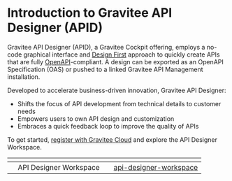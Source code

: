 # Introduction to Gravitee API Designer (APID)

Gravitee API Designer (APID), a Gravitee Cockpit offering, employs a no-code graphical interface and [Design First](https://www.gravitee.io/blog/why-design-first-when-building-apis) approach to quickly create APIs that are fully [OpenAPI](https://swagger.io/specification/)-compliant. A design can be exported as an OpenAPI Specification (OAS) or pushed to a linked Gravitee API Management installation.

Developed to accelerate business-driven innovation, Gravitee API Designer:

* Shifts the focus of API development from technical details to customer needs
* Empowers users to own API design and customization
* Embraces a quick feedback loop to improve the quality of APIs

To get started, [register with Gravitee Cloud](https://eu-auth.cloud.gravitee.io/cloud/register?response_type=code\&client_id=fd45d898-e621-4b12-85d8-98e621ab1237\&state=cGxoZU1YT0dmb2IxT3NiSXJqZk9sUkppTEtFM0dzOWlfajYzSlFsQ2Z6bjZM\&redirect_uri=https%3A%2F%2Feu.cloud.gravitee.io\&scope=openid+profile+email+offline_access\&code_challenge=nO0fVf6YsBu9pFHucfUdOOXsUjES9b1FRhJ-YoZuUcc\&code_challenge_method=S256\&nonce=cGxoZU1YT0dmb2IxT3NiSXJqZk9sUkppTEtFM0dzOWlfajYzSlFsQ2Z6bjZM\&createUser=true\&hubspotutk=169d02e0ddc1d02ed3202bcac0869f20) and explore the API Designer Workspace.

<table data-card-size="large" data-view="cards"><thead><tr><th></th><th></th><th></th><th data-hidden data-card-target data-type="content-ref"></th></tr></thead><tbody><tr><td></td><td>API Designer Workspace</td><td></td><td><a href="guides/api-designer-workspace/">api-designer-workspace</a></td></tr></tbody></table>
